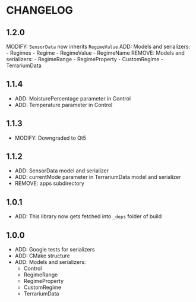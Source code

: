 # CHANGELOG

## 1.2.0
MODIFY: `SensorData` now inherits `RegimeValue`
ADD: Models and serializers:
	- Regimes
	- Regime
	- RegimeValue
	- RegimeName
REMOVE: Models and serializers:
	- RegimeRange
	- RegimeProperty
	- CustomRegime
	- TerrariumData

## 1.1.4
- ADD: MoisturePercentage parameter in Control
- ADD: Temperature parameter in Control

## 1.1.3
- MODIFY: Downgraded to Qt5

## 1.1.2
- ADD: SensorData model and serializer
- ADD: currentMode parameter in TerrariumData model and serializer
- REMOVE: apps subdirectory

## 1.0.1
- ADD: This library now gets fetched into `_deps` folder of build

## 1.0.0
- ADD: Google tests for serializers
- ADD: CMake structure
- ADD: Models and serializers:
    - Control
    - RegimeRange
    - RegimeProperty
    - CustomRegime
    - TerrariumData
